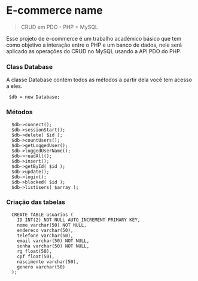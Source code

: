 # E-commerce name
> CRUD em PDO - PHP + MySQL

Esse projeto de e-commerce é um trabalho académico básico que tem como objetivo a interação entre o PHP e um banco de dados, nele será aplicado as operações do CRUD no MySQL usando a API PDO do PHP.

### Class Database
A classe Database contém todos as métodos a partir dela você tem acesso a eles.

```
 $db = new Database;
```

### Métodos

```
  $db->connect();
  $db->sessionStart();
  $db->delete( $id );
  $db->countUsers();
  $db->getLoggedUser();
  $db->loggedUserName();
  $db->readAll();
  $db->insert();
  $db->getById( $id );
  $db->update();
  $db->login();
  $db->blocked( $id );
  $db->listUsers( $array );
```

### Criação das tabelas

```
  CREATE TABLE usuarios (
    ID INT(2) NOT NULL AUTO_INCREMENT PRIMARY KEY,
    nome varchar(50) NOT NULL,
    endereco varchar(50),
    telefone varchar(50),
    email varchar(50) NOT NULL,
    senha varchar(50) NOT NULL,
    rg float(50),
    cpf float(50),
    nascimento varchar(50),
    genero varchar(50)
  );
```